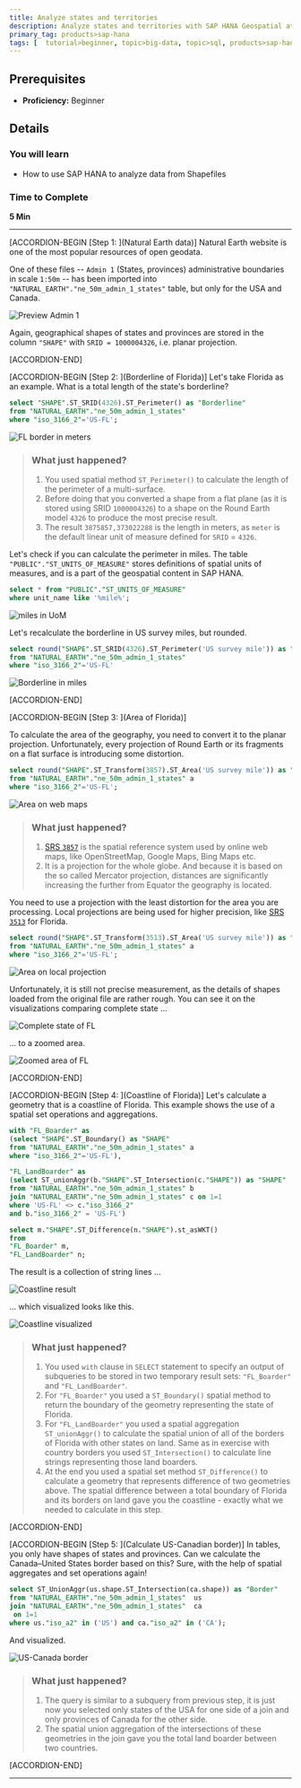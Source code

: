 ```yaml
---
title: Analyze states and territories
description: Analyze states and territories with SAP HANA Geospatial at SAPPHIRENOW 2018.
primary_tag: products>sap-hana
tags: [  tutorial>beginner, topic>big-data, topic>sql, products>sap-hana, products>sap-hana\,-express-edition ]
---
```


## Prerequisites  
 - **Proficiency:** Beginner

## Details
### You will learn  
  - How to use SAP HANA to analyze data from Shapefiles

### Time to Complete
**5 Min**

---

[ACCORDION-BEGIN [Step 1: ](Natural Earth data)]
Natural Earth website is one of the most popular resources of open geodata.

One of these files -- `Admin 1` (States, provinces) administrative boundaries in scale `1:50m` -- has been imported into `"NATURAL_EARTH"."ne_50m_admin_1_states"` table, but only for the USA and Canada.

![Preview Admin 1](geosaphire3010.jpg)

Again, geographical shapes of states and provinces are stored in the column `"SHAPE"` with `SRID = 1000004326`, i.e. planar projection.

[ACCORDION-END]

[ACCORDION-BEGIN [Step 2: ](Borderline of Florida)]
Let's take Florida as an example. What is a total length of the state's borderline?

```sql
select "SHAPE".ST_SRID(4326).ST_Perimeter() as "Borderline"
from "NATURAL_EARTH"."ne_50m_admin_1_states"
where "iso_3166_2"='US-FL';
```

![FL border in meters](geosaphire3020.jpg)

> ### What just happened?
>
> 1. You used spatial method `ST_Perimeter()` to calculate the length of the perimeter of a multi-surface.
> 2. Before doing that you converted a shape from a flat plane (as it is stored using SRID `1000004326`) to a shape on the Round Earth model `4326` to produce the most precise result.
> 3. The result `3875857,373022288` is the length in meters, as `meter` is the default linear unit of measure defined for `SRID` = `4326`.

Let's check if you can calculate the perimeter in miles. The table `"PUBLIC"."ST_UNITS_OF_MEASURE"` stores definitions of spatial units of measures, and is a part of the geospatial content in SAP HANA.

```sql
select * from "PUBLIC"."ST_UNITS_OF_MEASURE"
where unit_name like '%mile%';
```

![miles in UoM](geosaphire3030.jpg)

Let's recalculate the borderline in US survey miles, but rounded.

```sql
select round("SHAPE".ST_SRID(4326).ST_Perimeter('US survey mile')) as "Borderline"
from "NATURAL_EARTH"."ne_50m_admin_1_states"
where "iso_3166_2"='US-FL'
```

![Borderline in miles](geosaphire3040.jpg)

[ACCORDION-END]


[ACCORDION-BEGIN [Step 3: ](Area of Florida)]

To calculate the area of the geography, you need to convert it to the planar projection. Unfortunately, every projection of Round Earth or its fragments on a flat surface is introducing some distortion.

```sql
select round("SHAPE".ST_Transform(3857).ST_Area('US survey mile')) as "Area"
from "NATURAL_EARTH"."ne_50m_admin_1_states" a
where "iso_3166_2"='US-FL';
```

![Area on web maps](geosaphire3050.jpg)

> ### What just happened?
>
>1. [SRS `3857`](https://epsg.io/3857) is the spatial reference system used by online web maps, like OpenStreetMap, Google Maps, Bing Maps etc.
> 2. It is a projection for the whole globe. And because it is based on the so called Mercator projection, distances are significantly increasing the further from Equator the geography is located.

You need to use a projection with the least distortion for the area you are processing. Local projections are being used for higher precision, like [SRS `3513`](https://epsg.io/3513) for Florida.

```sql
select round("SHAPE".ST_Transform(3513).ST_Area('US survey mile')) as "Area"
from "NATURAL_EARTH"."ne_50m_admin_1_states" a
where "iso_3166_2"='US-FL';
```

![Area on local projection](geosaphire3060.jpg)

Unfortunately, it is still not precise measurement, as the details of shapes loaded from the original file are rather rough. You can see it on the visualizations comparing complete state ...

![Complete state of FL](geosaphire3080.jpg)

... to a zoomed area.

![Zoomed area of FL](geosaphire3070.jpg)

[ACCORDION-END]

[ACCORDION-BEGIN [Step 4: ](Coastline of Florida)]
Let's calculate a geometry that is a coastline of Florida. This example shows the use of a spatial set operations and aggregations.

```sql
with "FL_Boarder" as
(select "SHAPE".ST_Boundary() as "SHAPE"
from "NATURAL_EARTH"."ne_50m_admin_1_states" a
where "iso_3166_2"='US-FL'),

"FL_LandBoarder" as
(select ST_unionAggr(b."SHAPE".ST_Intersection(c."SHAPE")) as "SHAPE"
from "NATURAL_EARTH"."ne_50m_admin_1_states" b
join "NATURAL_EARTH"."ne_50m_admin_1_states" c on 1=1
where 'US-FL' <> c."iso_3166_2"
and b."iso_3166_2" = 'US-FL')

select m."SHAPE".ST_Difference(n."SHAPE").st_asWKT()
from
"FL_Boarder" m,
"FL_LandBoarder" n;
```

The result is a collection of string lines ...

![Coastline result](geosaphire3090.jpg)

... which visualized looks like this.

![Coastline visualized](geosaphire3100.jpg)

> ### What just happened?
>
> 1. You used `with` clause in `SELECT` statement to specify an output of subqueries to be stored in two temporary result sets: `"FL_Boarder"` and `"FL_LandBoarder"`.
> 2. For `"FL_Boarder"` you used a `ST_Boundary()` spatial method to return the boundary of the geometry representing the state of Florida.
> 3. For `"FL_LandBoarder"` you used a spatial aggregation `ST_unionAggr()` to calculate the spatial union of all of the borders of Florida with other states on land. Same as in exercise with country borders you used `ST_Intersection()` to calculate line strings representing those land boarders.
> 4. At the end you used a spatial set method `ST_Difference()` to calculate a geometry that represents difference of two geometries above. The spatial difference between a total boundary of Florida and its borders on land gave you the coastline - exactly what we needed to calculate in this step.

[ACCORDION-END]

[ACCORDION-BEGIN [Step 5: ](Calculate US-Canadian border)]
In tables, you only have shapes of states and provinces. Can we calculate the Canada–United States border based on this? Sure, with the help of spatial aggregates and set operations again!

```sql
select ST_UnionAggr(us.shape.ST_Intersection(ca.shape)) as "Border"
from "NATURAL_EARTH"."ne_50m_admin_1_states"  us
join "NATURAL_EARTH"."ne_50m_admin_1_states"  ca
 on 1=1
where us."iso_a2" in ('US') and ca."iso_a2" in ('CA');
```

And visualized.

![US-Canada border](geosaphire3110.jpg)

> ### What just happened?
>
> 1. The query is similar to a subquery from previous step, it is just now you selected only states of the USA for one side of a join and only provinces of Canada for the other side.
> 2. The spatial union aggregation of the intersections of these geometries in the join gave you the total land boarder between two countries.

[ACCORDION-END]

---
